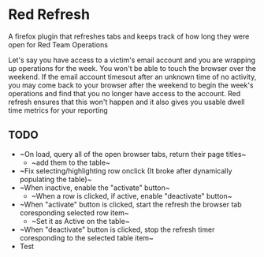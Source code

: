 # Red Refresh
A firefox plugin that refreshes tabs and keeps track of how long they were open for Red Team Operations

Let's say you have access to a victim's email account and you are wrapping up operations for the week. You won't be able to touch the browser over the weekend. If the email account timesout after an unknown time of no activity, you may come back to your browser after the weekend to begin the week's operations and find that you no longer have access to the account.  Red refresh ensures that this won't happen and it also gives you usable dwell time metrics for your reporting


## TODO
* ~On load, query all of the open browser tabs, return their page titles~
  * ~add them to the table~
* ~Fix selecting/highlighting row onclick (It broke after dynamically populating the table)~
* ~When inactive, enable the "activate" button~
  * ~When a row is clicked, if active, enable "deactivate" button~
* ~When "activate" button is clicked, start the refresh the browser tab coresponding selected row item~
  * ~Set it as Active on the table~
* ~When "deactivate" button is clicked, stop the refresh timer coresponding to the selected table item~
* Test
